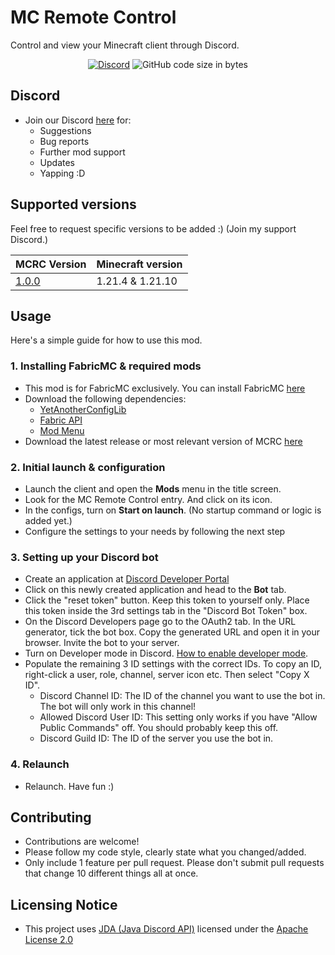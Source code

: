 # MC Remote Control
Control and view your Minecraft client through Discord.

<div align="center">
    <a href="https://discord.gg/2b2tism"><img src="https://img.shields.io/discord/1340108466370641960?logo=discord" alt="Discord"/></a>
    <img src="https://img.shields.io/github/languages/code-size/Cypphi/mc-remote-control" alt="GitHub code size in bytes"/>
</div>

## Discord
- Join our Discord [here](https://discord.gg/2b2tism) for:
  - Suggestions
  - Bug reports
  - Further mod support
  - Updates
  - Yapping :D

## Supported versions
Feel free to request specific versions to be added :) (Join my support Discord.)

| MCRC Version                                                            | Minecraft version |
|-------------------------------------------------------------------------|-------------------|
| [1.0.0](https://github.com/Cypphi/mc-remote-control/releases/tag/1.0.0) | 1.21.4 & 1.21.10  |


## Usage
Here's a simple guide for how to use this mod.

### 1. Installing FabricMC & required mods
- This mod is for FabricMC exclusively. You can install FabricMC [here](https://fabricmc.net/use/installer/)
- Download the following dependencies:
  - [YetAnotherConfigLib](https://modrinth.com/mod/yacl)
  - [Fabric API](https://modrinth.com/mod/fabric-api)
  - [Mod Menu](https://modrinth.com/mod/modmenu)
- Download the latest release or most relevant version of MCRC [here](https://github.com/Cypphi/mc-remote-control/releases)

### 2. Initial launch & configuration
- Launch the client and open the **Mods** menu in the title screen. 
- Look for the MC Remote Control entry. And click on its icon.
- In the configs, turn on **Start on launch**. (No startup command or logic is added yet.)
- Configure the settings to your needs by following the next step

### 3. Setting up your Discord bot
- Create an application at [Discord Developer Portal](https://discord.com/developers/applications)
- Click on this newly created application and head to the **Bot** tab.
- Click the "reset token" button. Keep this token to yourself only. Place this token inside the 3rd settings tab in the "Discord Bot Token" box.
- On the Discord Developers page go to the OAuth2 tab. In the URL generator, tick the bot box. Copy the generated URL and open it in your browser. Invite the bot to your server.
- Turn on Developer mode in Discord. [How to enable developer mode](https://help.mee6.xyz/support/solutions/articles/101000482629-how-to-enable-developer-mode).
- Populate the remaining 3 ID settings with the correct IDs. To copy an ID, right-click a user, role, channel, server icon etc. Then select "Copy X ID".
  - Discord Channel ID: The ID of the channel you want to use the bot in. The bot will only work in this channel!
  - Allowed Discord User ID: This setting only works if you have "Allow Public Commands" off. You should probably keep this off.
  - Discord Guild ID: The ID of the server you use the bot in.

### 4. Relaunch
- Relaunch. Have fun :)

## Contributing
- Contributions are welcome!
- Please follow my code style, clearly state what you changed/added.
- Only include 1 feature per pull request. Please don't submit pull requests that change 10 different things all at once.

## Licensing Notice
- This project uses [JDA (Java Discord API)](https://github.com/discord-jda/JDA)
  licensed under the [Apache License 2.0](https://www.apache.org/licenses/LICENSE-2.0)
